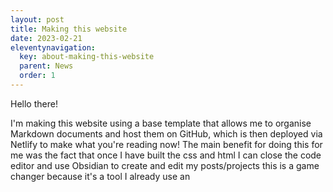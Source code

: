 ```yaml
---
layout: post
title: Making this website
date: 2023-02-21
eleventynavigation:
  key: about-making-this-website
  parent: News
  order: 1
---
```


Hello there!

I'm making this website using a base template that allows me to organise Markdown documents and host them on GitHub, which is then deployed via Netlify to make what you're reading now!
The main benefit for doing this for me was the fact that once I have built the css and html I can close the code editor and use Obsidian to create and edit my posts/projects this is a game changer because it's a tool I already use an
